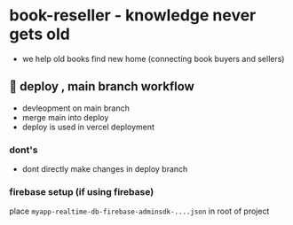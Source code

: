 # book-reseller - knowledge never gets old

- we help old books find new home (connecting book buyers and sellers)

## 🚀 deploy , main branch workflow

- devleopment on main branch
- merge main into deploy
- deploy is used in vercel deployment

### dont's

- dont directly make changes in deploy branch

### firebase setup (if using firebase)

place `myapp-realtime-db-firebase-adminsdk-....json` in root of project